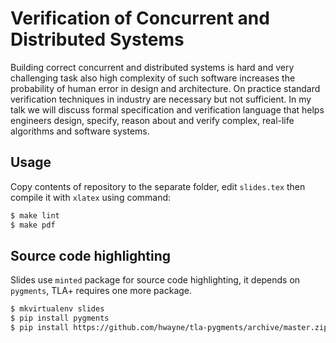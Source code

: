 # Verification of Concurrent and Distributed Systems

Building correct concurrent and distributed systems is hard and very challenging task also high complexity of such software increases the probability of human error in design and architecture. On practice standard verification techniques in industry are necessary but not sufficient. In my talk we will discuss formal specification and verification language that helps engineers design, specify, reason about and verify complex, real-life algorithms and software systems.


## Usage

Copy contents of repository to the separate folder, edit `slides.tex` then
compile it with `xlatex` using command:

```bash
$ make lint
$ make pdf
```

## Source code highlighting

Slides use `minted` package for source code highlighting, it depends on
`pygments`, TLA+ requires one more package.

```bash
$ mkvirtualenv slides
$ pip install pygments
$ pip install https://github.com/hwayne/tla-pygments/archive/master.zip
```
